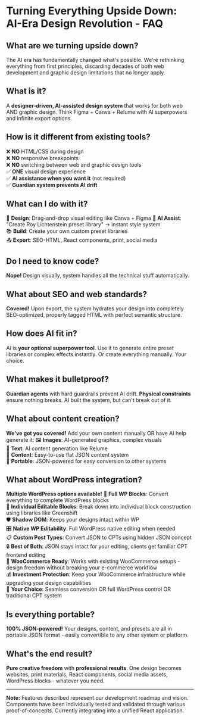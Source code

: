 # Turning Everything Upside Down: AI-Era Design Revolution - FAQ

## What are we turning upside down?

The AI era has fundamentally changed what's possible. We're rethinking everything from first principles, discarding decades of both web development and graphic design limitations that no longer apply.

## What is it?
A **designer-driven, AI-assisted design system** that works for both web AND graphic design. Think Figma + Canva + Relume with AI superpowers and infinite export options.

## How is it different from existing tools?
❌ **NO** HTML/CSS during design  
❌ **NO** responsive breakpoints  
❌ **NO** switching between web and graphic design tools  
✅ **ONE** visual design experience  
✅ **AI assistance when you want it** (not required)  
✅ **Guardian system prevents AI drift**  

## What can I do with it?
🎨 **Design**: Drag-and-drop visual editing like Canva + Figma 
🤖 **AI Assist**: "Create Roy Lichtenstein preset library" → instant style system  
📚 **Build**: Create your own custom preset libraries  
📤 **Export**: SEO-HTML, React components, print, social media  

## Do I need to know code?
**Nope!** Design visually, system handles all the technical stuff automatically.

## What about SEO and web standards?
**Covered!** Upon export, the system hydrates your design into completely SEO-optimized, properly tagged HTML with perfect semantic structure.

## How does AI fit in?
AI is **your optional superpower tool**. Use it to generate entire preset libraries or complex effects instantly. Or create everything manually. Your choice.

## What makes it bulletproof?
**Guardian agents** with hard guardrails prevent AI drift. **Physical constraints** ensure nothing breaks. AI built the system, but can't break out of it.

## What about content creation?
**We've got you covered!** Add your own content manually OR have AI help generate it:
🖼️ **Images**: AI-generated graphics, complex visuals  
📝 **Text**: AI content generation like Relume  
📄 **Content**: Easy-to-use flat JSON content system  
🔄 **Portable**: JSON-powered for easy conversion to other systems  

## What about WordPress integration?
**Multiple WordPress options available!**
🔌 **Full WP Blocks**: Convert everything to complete WordPress blocks  
🧩 **Individual Editable Blocks**: Break down into individual block construction using libraries like Greenshift  
🛡️ **Shadow DOM**: Keeps your designs intact within WP  
🎛️ **Native WP Editability**: Full WordPress native editing when needed  
📋 **Custom Post Types**: Convert JSON to CPTs using hidden JSON concept  
🔒 **Best of Both**: JSON stays intact for your editing, clients get familiar CPT frontend editing  
🛒 **WooCommerce Ready**: Works with existing WooCommerce setups - design freedom without breaking your e-commerce workflow  
💰 **Investment Protection**: Keep your WooCommerce infrastructure while upgrading your design capabilities  
🔄 **Your Choice**: Seamless conversion OR full WordPress control OR traditional CPT system  

## Is everything portable?
**100% JSON-powered!** Your designs, content, and presets are all in portable JSON format - easily convertible to any other system or platform.

## What's the end result?
**Pure creative freedom** with **professional results**. One design becomes websites, print materials, React components, social media assets, WordPress blocks - whatever you need.

---

**Note:** Features described represent our development roadmap and vision. Components have been individually tested and validated through various proof-of-concepts. Currently integrating into a unified React application.


